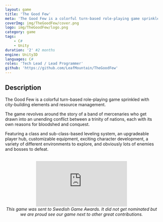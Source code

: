 ```yaml
---
layout: game
title: 'The Good Few'
meta: 'The Good Few is a colorful turn-based role-playing game sprinkled with city-building elements and resource management. The game revolves around the story of a band of mercenaries who get drawn into an unending conflict between a trinity of nations, each with its own reasons for bloodshed and conquest.'
coverImg: img/TheGoodFew/cover.png
logo: img/TheGoodFew/logo.png
category: game
tags:
    - C#
    - Unity
duration: '2' #2 months
engine: Unity3D
languages: C#
roles: 'Tech Lead / Lead Programmer'
github: 'https://github.com/LeafMountain/TheGoodFew'
---
```


## Description
The Good Few is a colorful turn-based role-playing game sprinkled with city-building elements and resource management.

The game revolves around the story of a band of mercenaries who get drawn into an unending conflict between a trinity of nations, each with its own reasons for bloodshed and conquest.

Featuring a class and sub-class-based leveling system, an upgradeable player hub, customizable equipment, exciting character development, a variety of different environments to explore, and obviously lots of enemies and bosses to defeat.

<br>
<center>
<iframe class="video" src="https://www.youtube.com/embed/674sdlZJsLI?rel=0" frameborder="0" allow="autoplay; encrypted-media" allowfullscreen></iframe>
<br>
<i> This game was sent to Swedish Game Awards. It did not get nominated but we are proud see our game next to other great contributions. </i>
</center>
<!-- 
## Components
Since I was the sole programmer on this project, I had to create simple components that other team members could use to build gameplay.


## Final Thoughts
We had a huge scope with several different games integrated into one. In the end we created the core game play, the combat. -->